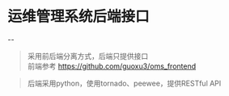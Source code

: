 # 运维管理系统后端接口
--
>采用前后端分离方式，后端只提供接口  
>前端参考 https://github.com/guoxu3/oms_frontend  

>后端采用python，使用tornado、peewee，提供RESTful API  




